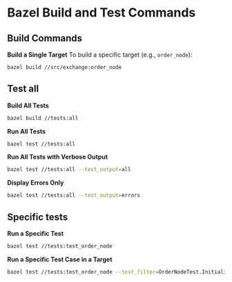 # **Bazel Build and Test Commands**

## **Build Commands**

**Build a Single Target**
To build a specific target (e.g., `order_node`):
```bash
bazel build //src/exchange:order_node
```

## Test all

**Build All Tests**
```bash
bazel build //tests:all
```

**Run All Tests**
```bash
bazel test //tests:all
```

**Run All Tests with Verbose Output**
```bash
bazel test //tests:all --test_output=all
```

**Display Errors Only**
```bash
bazel test //tests:all --test_output=errors
```

## Specific tests

**Run a Specific Test**
```bash
bazel test //tests:test_order_node
```

**Run a Specific Test Case in a Target**
```bash
bazel test //tests:test_order_node --test_filter=OrderNodeTest.Initialization
```